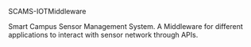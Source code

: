 SCAMS-IOTMiddleware

Smart Campus Sensor Management System. A Middleware for different applications to interact with sensor network through APIs.
